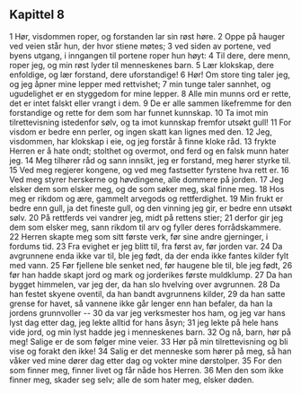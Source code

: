 ## Kapittel 8

1 Hør, visdommen roper, og forstanden lar sin røst høre. 
2 Oppe på hauger ved veien står hun, der hvor stiene møtes; 
3 ved siden av portene, ved byens utgang, i inngangen til portene roper hun høyt: 
4 Til dere, dere menn, roper jeg, og min røst lyder til menneskenes barn. 
5 Lær klokskap, dere enfoldige, og lær forstand, dere uforstandige! 
6 Hør! Om store ting taler jeg, og jeg åpner mine lepper med rettvishet; 
7 min tunge taler sannhet, og ugudelighet er en styggedom for mine lepper. 
8 Alle min munns ord er rette, det er intet falskt eller vrangt i dem. 
9 De er alle sammen likefremme for den forstandige og rette for dem som har funnet kunnskap. 
10 Ta imot min tilrettevisning istedenfor sølv, og ta imot kunnskap fremfor utsøkt gull! 
11 For visdom er bedre enn perler, og ingen skatt kan lignes med den. 
12 Jeg, visdommen, har klokskap i eie, og jeg forstår å finne kloke råd. 
13 frykte Herren er å hate ondt; stolthet og overmot, ond ferd og en falsk munn hater jeg. 
14 Meg tilhører råd og sann innsikt, jeg er forstand, meg hører styrke til. 
15 Ved meg regjerer kongene, og ved meg fastsetter fyrstene hva rett er. 
16 Ved meg styrer herskerne og høvdingene, alle dommere på jorden. 
17 Jeg elsker dem som elsker meg, og de som søker meg, skal finne meg. 
18 Hos meg er rikdom og ære, gammelt arvegods og rettferdighet. 
19 Min frukt er bedre enn gull, ja det fineste gull, og den vinning jeg gir, er bedre enn utsøkt sølv. 
20 På rettferds vei vandrer jeg, midt på rettens stier; 
21 derfor gir jeg dem som elsker meg, sann rikdom til arv og fyller deres forrådskammere. 
22 Herren skapte meg som sitt første verk, før sine andre gjerninger, i fordums tid. 
23 Fra evighet er jeg blitt til, fra først av, før jorden var. 
24 Da avgrunnene enda ikke var til, ble jeg født, da der enda ikke fantes kilder fylt med vann. 
25 Før fjellene ble senket ned, før haugene ble til, ble jeg født, 
26 før han hadde skapt jord og mark og jorderikes første muldklump. 
27 Da han bygget himmelen, var jeg der, da han slo hvelving over avgrunnen. 
28 Da han festet skyene oventil, da han bandt avgrunnens kilder, 
29 da han satte grense for havet, så vannene ikke går lenger enn han befaler, da han la jordens grunnvoller -- 
30 da var jeg verksmester hos ham, og jeg var hans lyst dag etter dag, jeg lekte alltid for hans åsyn; 
31 jeg lekte på hele hans vide jord, og min lyst hadde jeg i menneskenes barn. 
32 Og nå, barn, hør på meg! Salige er de som følger mine veier. 
33 Hør på min tilrettevisning og bli vise og forakt den ikke! 
34 Salig er det menneske som hører på meg, så han våker ved mine dører dag etter dag og vokter mine dørstolper. 
35 For den som finner meg, finner livet og får nåde hos Herren. 
36 Men den som ikke finner meg, skader seg selv; alle de som hater meg, elsker døden.
